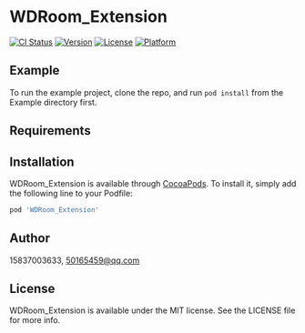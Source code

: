 # WDRoom_Extension

[![CI Status](https://img.shields.io/travis/15837003633/WDRoom_Extension.svg?style=flat)](https://travis-ci.org/15837003633/WDRoom_Extension)
[![Version](https://img.shields.io/cocoapods/v/WDRoom_Extension.svg?style=flat)](https://cocoapods.org/pods/WDRoom_Extension)
[![License](https://img.shields.io/cocoapods/l/WDRoom_Extension.svg?style=flat)](https://cocoapods.org/pods/WDRoom_Extension)
[![Platform](https://img.shields.io/cocoapods/p/WDRoom_Extension.svg?style=flat)](https://cocoapods.org/pods/WDRoom_Extension)

## Example

To run the example project, clone the repo, and run `pod install` from the Example directory first.

## Requirements

## Installation

WDRoom_Extension is available through [CocoaPods](https://cocoapods.org). To install
it, simply add the following line to your Podfile:

```ruby
pod 'WDRoom_Extension'
```

## Author

15837003633, 50165459@qq.com

## License

WDRoom_Extension is available under the MIT license. See the LICENSE file for more info.
